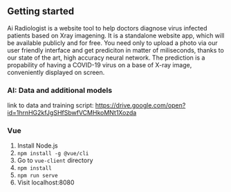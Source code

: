 

## Getting started

Ai Radiologist is a website tool to help doctors diagnose virus infected patients based on Xray imagening. It is a standalone website app, which will be available publicly and for free. You need only to upload a photo via our user friendly interface and get prediciton in matter of miliseconds, thanks to our state of the art, high accuracy neural network. The prediction is a propability of having a COVID-19 virus on a base of X-ray image, conveniently displayed on screen.

### AI: Data and additional models
link to data and training script:
https://drive.google.com/open?id=1hrnHG2kfJgSHfSbwfVCMHkoMNt1Xozda


### Vue
1. Install Node.js
2. `npm install -g @vue/cli`
3. Go to `vue-client` directory
4. `npm install`
5. `npm run serve`
6. Visit localhost:8080

